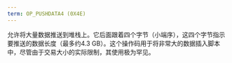```yaml
---
term: OP_PUSHDATA4 (0X4E)
---
```


允许将大量数据推送到堆栈上。它后面跟着四个字节（小端序），这四个字节指示要推送的数据长度（最多约4.3 GB）。这个操作码用于将非常大的数据插入脚本中，尽管由于交易大小的实际限制，其使用极为罕见。